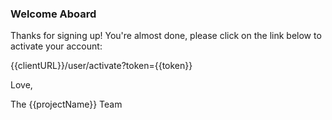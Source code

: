 ### Welcome Aboard

Thanks for signing up! You're almost done, please click on the link below to activate your account:

{{clientURL}}/user/activate?token={{token}}


Love,

The {{projectName}} Team
